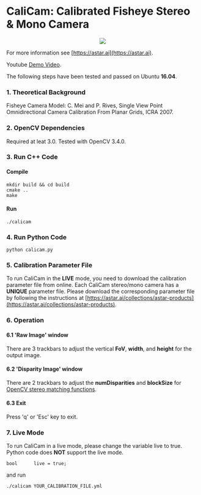 # CaliCam: Calibrated Fisheye Stereo & Mono Camera

<p align="center">
  <img src="http://astar.support/dotai/CaliCam_How_Stereo.jpg">
</p>

For more information see
[https://astar.ai](https://astar.ai).

Youtube [Demo Video](https://www.youtube.com/watch?v=pBh3_6uaY0s).

The following steps have been tested and passed on Ubuntu **16.04**.

### 1. Theoretical Background

Fisheye Camera Model:
C. Mei and P. Rives, Single View Point Omnidirectional Camera Calibration From Planar Grids, ICRA 2007.

### 2. OpenCV Dependencies

Required at leat 3.0. Tested with OpenCV 3.4.0.

### 3. Run C++ Code
#### Compile
	mkdir build && cd build
	cmake ..
	make
#### Run
	./calicam

### 4. Run Python Code

	python calicam.py

### 5. Calibration Parameter File
To run CaliCam in the **LIVE** mode, you need to download the calibration parameter file from online.
Each CaliCam stereo/mono camera has a **UNIQUE** parameter file. Please download the corresponding parameter file by following the instructions at [https://astar.ai/collections/astar-products](https://astar.ai/collections/astar-products).

### 6. Operation

#### 6.1 'Raw Image' window
There are 3 trackbars to adjust the vertical **FoV**, **width**, and **height** for the output image.

#### 6.2 'Disparity Image' window
There are 2 trackbars to adjust the **numDisparities** and **blockSize** for [OpenCV stereo matching functions](https://docs.opencv.org/3.0-beta/modules/calib3d/doc/camera_calibration_and_3d_reconstruction.html#stereobm). 

#### 6.3 Exit
Press 'q' or 'Esc' key to exit.

### 7. Live Mode
To run CaliCam in a live mode, please change the variable live to true. Python code does **NOT** support the live mode.

	bool      live = true;

and run

	./calicam YOUR_CALIBRATION_FILE.yml

<!---
**Note: [A\*SLAM](https://github.com/astar-ai/aslam) can run with ANY CaliCam stereo camera under the TRIAL mode.**

In TRIAL mode, the map cannot be saved to or loaded from the hard drive.

### 8. Reference: A Visualized Course of Linear Algebra

**Inverse of Matrix**
<p align="center">
  <img src="http://astar.support/dotai/inv.gif">
</p>

**Eigenvector**
<p align="center">
  <img src="http://astar.support/dotai/eigen.gif">
</p>

**Singular Vector Decomposition**
<p align="center">
  <img src="http://astar.support/dotai/svd.gif">
</p>

For more information see
[http://linear-algebra.org](http://linear-algebra.org/en/index.html).
--->
